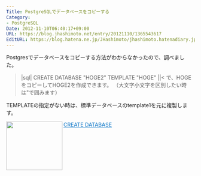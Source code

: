 ```yaml
---
Title: PostgreSQLでデータベースをコピーする
Category:
- PostgreSQL
Date: 2012-11-10T06:40:17+09:00
URL: https://blog.jhashimoto.net/entry/20121110/1365543617
EditURL: https://blog.hatena.ne.jp/JHashimoto/jhashimoto.hatenadiary.jp/atom/entry/12921228815717255576
---
```


Postgresでデータベースをコピーする方法がわからなかったので、調べました。
>|sql|
CREATE DATABASE "HOGE2" TEMPLATE "HOGE"
||<
で、HOGEをコピーしてHOGE2を作成できます。
（大文字小文字を区別したい時は"で囲みます）

TEMPLATEの指定がない時は、標準データベースのtemplate1を元に複製します。

<a href="http://www.postgresql.jp/document/7.2/reference/sql-createdatabase.html" target="_blank"><img class="alignleft" align="left" border="0" src="http://capture.heartrails.com/150x130/shadow?http://www.postgresql.jp/document/7.2/reference/sql-createdatabase.html" alt="" width="150" height="130" /></a><a style="color:#0070C5;" href="http://www.postgresql.jp/document/7.2/reference/sql-createdatabase.html" target="_blank">CREATE DATABASE</a><a href="http://b.hatena.ne.jp/entry/http://www.postgresql.jp/document/7.2/reference/sql-createdatabase.html" target="_blank"><img border="0" src="http://b.hatena.ne.jp/entry/image/http://www.postgresql.jp/document/7.2/reference/sql-createdatabase.html" alt="" /></a><br style="clear:both;" />
